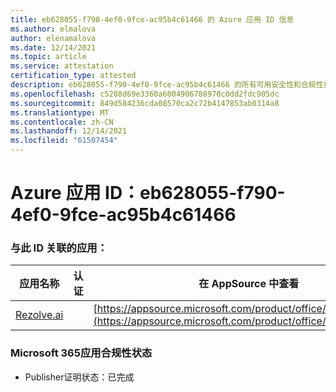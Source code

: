 ```yaml
---
title: eb628055-f790-4ef0-9fce-ac95b4c61466 的 Azure 应用 ID 信息
ms.author: elmalova
author: elenamalova
ms.date: 12/14/2021
ms.topic: article
ms.service: attestation
certification_type: attested
description: eb628055-f790-4ef0-9fce-ac95b4c61466 的所有可用安全性和合规性信息。
ms.openlocfilehash: c5208d69e3360a6004906788970c0dd2fdc905dc
ms.sourcegitcommit: 849d584236cda08570ca2c72b4147853ab0314a8
ms.translationtype: MT
ms.contentlocale: zh-CN
ms.lasthandoff: 12/14/2021
ms.locfileid: "61507454"
---
```

# <a name="azure-app-id-eb628055-f790-4ef0-9fce-ac95b4c61466"></a>Azure 应用 ID：eb628055-f790-4ef0-9fce-ac95b4c61466


### <a name="apps-associated-with-this-id"></a>与此 ID 关联的应用：
| **应用名称** | **认证** | **在 AppSource 中查看** |
|--------------|---------------|-----------------------|
| [Rezolve.ai](https://docs.microsoft.com/microsoft-365-app-certification/forward/WA200002724) |  | [https://appsource.microsoft.com/product/office/WA200002724](https://appsource.microsoft.com/product/office/WA200002724) |

### <a name="microsoft-365-app-compliance-status"></a>Microsoft 365应用合规性状态
- Publisher证明状态：已完成
